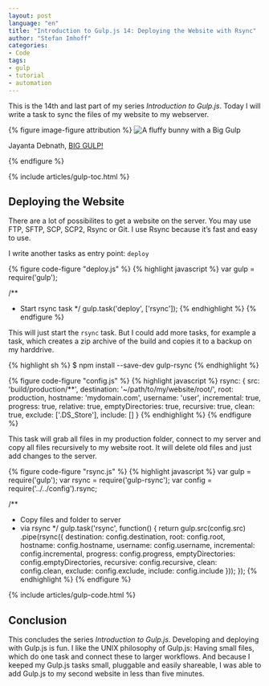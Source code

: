 ```yaml
---
layout: post
language: "en"
title: "Introduction to Gulp.js 14: Deploying the Website with Rsync"
author: "Stefan Imhoff"
categories:
- Code
tags:
- gulp
- tutorial
- automation
---
```


This is the 14th and last part of my series *Introduction to Gulp.js*. Today I will write a task to sync the files of my website to my webserver.

{% figure image-figure attribution %}
<img src="/assets/images/artikel/gulp-tutorial-14.jpg" alt="A fluffy bunny with a Big Gulp">
<p class="attribution-text"><i class="icon-cc"></i> Jayanta Debnath, <a href="https://www.flickr.com/photos/jkdsphotography/13786076413">BIG GULP!</a></p>
{% endfigure %}

{% include articles/gulp-toc.html %}

## Deploying the Website
There are a lot of possibilites to get a website on the server. You may use FTP, SFTP, SCP, SCP2, Rsync or Git. I use Rsync because it’s fast and easy to use.

I write another tasks as entry point: `deploy`

{% figure code-figure "deploy.js" %}
{% highlight javascript %}
var gulp = require('gulp');

/**
 * Start rsync task
 */
gulp.task('deploy', ['rsync']);
{% endhighlight %}
{% endfigure %}

This will just start the `rsync` task. But I could add more tasks, for example a task, which creates a zip archive of the build and copies it to a backup on my harddrive.

{% highlight sh %}
$ npm install --save-dev gulp-rsync
{% endhighlight %}

{% figure code-figure "config.js" %}
{% highlight javascript %}
rsync: {
  src: 'build/production/**',
  destination: '~/path/to/my/website/root/',
  root: production,
  hostname: 'mydomain.com',
  username: 'user',
  incremental: true,
  progress: true,
  relative: true,
  emptyDirectories: true,
  recursive: true,
  clean: true,
  exclude: ['.DS_Store'],
  include: []
}
{% endhighlight %}
{% endfigure %}

This task will grab all files in my production folder, connect to my server and copy all files recursively to my website root. It will delete old files and just add changes to the server.

{% figure code-figure "rsync.js" %}
{% highlight javascript %}
var gulp = require('gulp');
var rsync = require('gulp-rsync');
var config = require('../../config').rsync;

/**
 * Copy files and folder to server
 * via rsync
 */
gulp.task('rsync', function() {
  return gulp.src(config.src)
    .pipe(rsync({
      destination: config.destination,
      root: config.root,
      hostname: config.hostname,
      username: config.username,
      incremental: config.incremental,
      progress: config.progress,
      emptyDirectories: config.emptyDirectories,
      recursive: config.recursive,
      clean: config.clean,
      exclude: config.exclude,
      include: config.include
    }));
});
{% endhighlight %}
{% endfigure %}

{% include articles/gulp-code.html %}

## Conclusion
This concludes the series *Introduction to Gulp.js*. Developing and deploying with Gulp.js is fun. I like the UNIX philosophy of Gulp.js: Having small files, which do one task and connect these to larger workflows. And because I keeped my Gulp.js tasks small, pluggable and easily shareable, I was able to add Gulp.js to my second website in less than five minutes.
